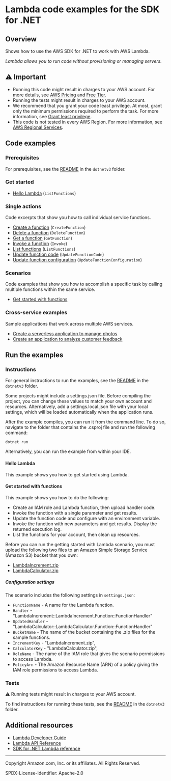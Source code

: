 <!--Generated by WRITEME on 2023-10-26 14:09:14.848642 (UTC)-->
# Lambda code examples for the SDK for .NET

## Overview

Shows how to use the AWS SDK for .NET to work with AWS Lambda.

<!--custom.overview.start-->
<!--custom.overview.end-->

*Lambda allows you to run code without provisioning or managing servers.*

## ⚠ Important

* Running this code might result in charges to your AWS account. For more details, see [AWS Pricing](https://aws.amazon.com/pricing/?aws-products-pricing.sort-by=item.additionalFields.productNameLowercase&aws-products-pricing.sort-order=asc&awsf.Free%20Tier%20Type=*all&awsf.tech-category=*all) and [Free Tier](https://aws.amazon.com/free/?all-free-tier.sort-by=item.additionalFields.SortRank&all-free-tier.sort-order=asc&awsf.Free%20Tier%20Types=*all&awsf.Free%20Tier%20Categories=*all).
* Running the tests might result in charges to your AWS account.
* We recommend that you grant your code least privilege. At most, grant only the minimum permissions required to perform the task. For more information, see [Grant least privilege](https://docs.aws.amazon.com/IAM/latest/UserGuide/best-practices.html#grant-least-privilege).
* This code is not tested in every AWS Region. For more information, see [AWS Regional Services](https://aws.amazon.com/about-aws/global-infrastructure/regional-product-services).

<!--custom.important.start-->
<!--custom.important.end-->

## Code examples

### Prerequisites

For prerequisites, see the [README](../README.md#Prerequisites) in the `dotnetv3` folder.


<!--custom.prerequisites.start-->
<!--custom.prerequisites.end-->


### Get started

* [Hello Lambda](Actions/HelloLambda.cs#L4) (`ListFunctions`)

### Single actions

Code excerpts that show you how to call individual service functions.

* [Create a function](Actions/LambdaWrapper.cs#L26) (`CreateFunction`)
* [Delete a function](Actions/LambdaWrapper.cs#L72) (`DeleteFunction`)
* [Get a function](Actions/LambdaWrapper.cs#L96) (`GetFunction`)
* [Invoke a function](Actions/LambdaWrapper.cs#L116) (`Invoke`)
* [List functions](Actions/LambdaWrapper.cs#L143) (`ListFunctions`)
* [Update function code](Actions/LambdaWrapper.cs#L164) (`UpdateFunctionCode`)
* [Update function configuration](Actions/LambdaWrapper.cs#L192) (`UpdateFunctionConfiguration`)

### Scenarios

Code examples that show you how to accomplish a specific task by calling multiple
functions within the same service.

* [Get started with functions](Actions/LambdaWrapper.cs)

### Cross-service examples

Sample applications that work across multiple AWS services.

* [Create a serverless application to manage photos](../cross-service/PhotoAssetManager)
* [Create an application to analyze customer feedback](../cross-service/FeedbackSentimentAnalyzer)

## Run the examples

### Instructions


For general instructions to run the examples, see the
[README](../README.md#building-and-running-the-code-examples) in the `dotnetv3` folder.

Some projects might include a settings.json file. Before compiling the project,
you can change these values to match your own account and resources. Alternatively,
add a settings.local.json file with your local settings, which will be loaded automatically
when the application runs.

After the example compiles, you can run it from the command line. To do so, navigate to
the folder that contains the .csproj file and run the following command:

```
dotnet run
```

Alternatively, you can run the example from within your IDE.

<!--custom.instructions.start-->
<!--custom.instructions.end-->

#### Hello Lambda

This example shows you how to get started using Lambda.



#### Get started with functions

This example shows you how to do the following:

* Create an IAM role and Lambda function, then upload handler code.
* Invoke the function with a single parameter and get results.
* Update the function code and configure with an environment variable.
* Invoke the function with new parameters and get results. Display the returned execution log.
* List the functions for your account, then clean up resources.

<!--custom.scenario_prereqs.lambda_Scenario_GettingStartedFunctions.start-->
<!--custom.scenario_prereqs.lambda_Scenario_GettingStartedFunctions.end-->


<!--custom.scenarios.lambda_Scenario_GettingStartedFunctions.start-->
Before you can run the getting started with Lambda scenario, you must upload
the following two files to an Amazon Simple Storage Service (Amazon S3) bucket that you
own:

 * [LambdaIncrement.zip](LambdaIncrement.zip)
 * [LambdaCalculator.zip](LambdaCalculator.zip)
 
##### Configuration settings

The scenario includes the following settings in `settings.json`:

 * `FunctionName` - A name for the Lambda function.
 * `Handler` - "LambdaIncrement::LambdaIncrement.Function::FunctionHandler"
 * `UpdatedHandler` - "LambdaCalculator::LambdaCalculator.Function::FunctionHandler"
 * `BucketName` - The name of the bucket containing the .zip files for the sample functions.
 * `IncrementKey` - "LambdaIncrement.zip",
 * `CalculatorKey` - "LambdaCalculator.zip",
 * `RoleName` - The name of the IAM role that gives the scenario permissions to access Lambda.
 * `PolicyArn` - The Amazon Resource Name (ARN) of a policy giving the IAM role permissions to access Lambda.
<!--custom.scenarios.lambda_Scenario_GettingStartedFunctions.end-->

### Tests

⚠ Running tests might result in charges to your AWS account.


To find instructions for running these tests, see the [README](../README.md#Tests)
in the `dotnetv3` folder.



<!--custom.tests.start-->
<!--custom.tests.end-->

## Additional resources

* [Lambda Developer Guide](https://docs.aws.amazon.com/lambda/latest/dg/welcome.html)
* [Lambda API Reference](https://docs.aws.amazon.com/lambda/latest/dg/API_Reference.html)
* [SDK for .NET Lambda reference](https://docs.aws.amazon.com/sdkfornet/v3/apidocs/items/Lambda/NLambda.html)

<!--custom.resources.start-->
<!--custom.resources.end-->

---

Copyright Amazon.com, Inc. or its affiliates. All Rights Reserved.

SPDX-License-Identifier: Apache-2.0